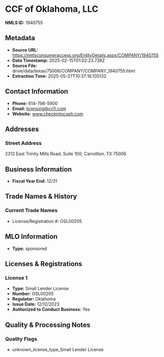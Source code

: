 # CCF of Oklahoma, LLC

**NMLS ID:** 1940755

## Metadata
- **Source URL:** https://nmlsconsumeraccess.org/EntityDetails.aspx/COMPANY/1940755
- **Data Timestamp:** 2025-02-15T01:02:23.738Z
- **Source File:** drive/data/texas/75006/COMPANY/COMPANY_1940755.html
- **Extraction Time:** 2025-05-27T10:37:16.105132

## Contact Information
- **Phone:** 614-798-5900
- **Email:** licensing@ccfi.com
- **Website:** www.checkintocash.com

## Addresses
### Street Address
2312 East Trinity Mills Road; Suite 100; Carrollton, TX 75006

## Business Information
- **Fiscal Year End:** 12/31

## Trade Names & History
### Current Trade Names
- License/Registration #: OSL00205

## MLO Information
- **Type:** sponsored

## Licenses & Registrations

### License 1
- **Type:** Small Lender License
- **Number:** OSL00205
- **Regulator:** Oklahoma
- **Issue Date:** 12/12/2023
- **Authorized to Conduct Business:** Yes

## Quality & Processing Notes
### Quality Flags
- unknown_license_type_Small Lender License
